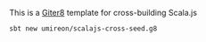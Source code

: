 This is a [Giter8][g8] template for cross-building Scala.js

```
sbt new umireon/scalajs-cross-seed.g8
```

[g8]: http://www.foundweekends.org/giter8/
